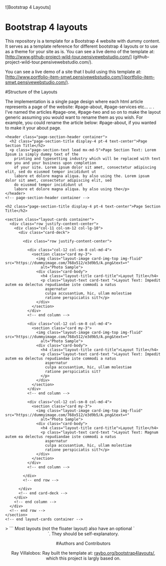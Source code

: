 ![Bootstrap 4 Layouts]

# Bootstrap 4 layouts

This repository is a template for a Bootstrap 4 website with dummy content. It serves as a template reference for different bootstrap 4 layouts or to use as a theme for your site as is. You can see a live demo of the template at: 
[http://www.github-project-wild-tour.pensivewebstudio.com/]
(github-project-wild-tour.pensivewebstudio.com/).

You can see a live demo of a site that I build using this template at: [http://www.portfolio-item-smwt.pensivewebstudio.com/](portfolio-item-smwt.pensivewebstudio.com/).


#Structure of the Layouts

The implementation is a single page design where each html article represents a page of the website: #page-about, #page-services etc… .. . I’ve named the articles #page-one, #page-two and so on to make the layout generic assuming you would want to rename them as you wish. For example, you could rename the article below: #page-about, if you wanted to make it your about page.

   <!-- #page-one -->
  <article id="page-one" class="page-cards page-section vertical-padding">

    <header class="page-section-header container">
      <h2 class="page-section-title display-4 pt-4 text-center">Page Section Title</h2>
      <p class="page-section-text lead mx-md-5">Page Section Text: Lorem Ipsum is simply dummy text of the
        printing and typesetting industry which will be replaced with text one you and your business upon completion
        of your site. Lorem ipsum dolor sit amet, consectetur adipiscing elit, sed do eiusmod tempor incididunt ut
        labore et dolore magna aliqua. by also using the. Lorem ipsum dolor sit amet, consectetur adipiscing elit, sed
        do eiusmod tempor incididunt ut
        labore et dolore magna aliqua. by also using the</p>
    </header>
    <!-- page-section-header container -->

    <h2 class="page-section-title display-4 pt-4 text-center">Page Section Title</h2>

    <section class="layout-cards container">
      <div class="row justify-content-center">
        <div class="col-11 col-sm-12 col-lg-10">
          <div class="card-deck">

            <div class="row justify-content-center">

              <div class="col-12 col-sm-8 col-md-4">
                <section class="card my-3">
                  <img class="layout-image card-img-top img-fluid" src="https://dummyimage.com/768x512/e3d9b5/A.png&text=+"
                    alt="Photo Sample">
                  <div class="card-body">
                    <h4 class="layout-title card-title">Layout Title</h4>
                    <p class="layout-text card-text ">Layout Text: Impedit autem ea delectus repudiandae iste commodi a natus
                      aspernatur
                      culpa accusantium, hic, ullam molestiae
                      ratione perspiciatis sit?</p>
                  </div>
                </section>
              </div>
              <!-- end column -->

              <div class="col-12 col-sm-8 col-md-4">
                <section class="card my-3">
                  <img class="layout-image card-img-top img-fluid" src="https://dummyimage.com/768x512/e3d9b5/A.png&text=+"
                    alt="Photo Sample">
                  <div class="card-body">
                    <h4 class="layout-title card-title">Layout Title</h4>
                    <p class="layout-text card-text ">Layout Text: Impedit autem ea delectus repudiandae iste commodi a natus
                      aspernatur
                      culpa accusantium, hic, ullam molestiae
                      ratione perspiciatis sit?
                    </p>
                  </div>
                </section>
              </div>
              <!-- end column -->

              <div class="col-12 col-sm-8 col-md-4">
                <section class="card my-3">
                  <img class="layout-image card-img-top img-fluid" src="https://dummyimage.com/768x512/e3d9b5/A.png&text=+"
                    alt="Photo Sample">
                  <div class="card-body">
                    <h4 class="layout-title card-title">Layout Title</h4>
                    <p class="layout-text card-text ">Layout Text: Magnum autem ea delectus repudiandae iste commodi a natus
                      aspernatur
                      culpa accusantium, hic, ullam molestiae
                      ratione perspiciatis sit?</p>
                  </div>
                </section>
              </div>
              <!-- end column -->

            </div>
            <!-- end row -->

          </div>
          <!-- end card-deck -->
        </div>
        <!-- end column -->
      </div>
      <!-- end row -->
    </section>
    <!-- end layout-cards container -->

  </article>
  <!-- end #page-one 
------------------------------------------------------------>>
```
Most layouts (not the floater layout) also have an optional `<header>`. They should be self-explanatory.


#Authors and Contributors

Ray Villalobos: Ray built the template at: [raybo.org/bootstrap4layouts/](http://www.raybo.org/bootstrap4layouts/), which this project is largly based on.
